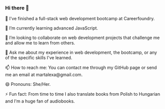 ### Hi there 👋

<!--
**martalexaa/martalexaa** is a ✨ _special_ ✨ repository because its `README.md` (this file) appears on your GitHub profile.

Here are some ideas to get you started:

-->

<p>🔭 I've finished a full-stack web development bootcamp at Careerfoundry.
<p>🌱 I’m currently learning advanced JavaScript.</p>
<p>👯 I’m looking to collaborate on web development projects that challenge me and allow me to learn from others.</p>
<p>💬 Ask me about my experience in web development, the bootcamp, or any of the specific skills I've learned.</p>
<p>📫 How to reach me: You can contact me through my GitHub page or send me an email at martalexa@gmail.com.</p>
<p>😄 Pronouns: She/Her.</p>
<p>⚡ Fun fact: From time to time I also translate books from Polish to Hungarian and I'm a huge fan of audiobooks.</p>


